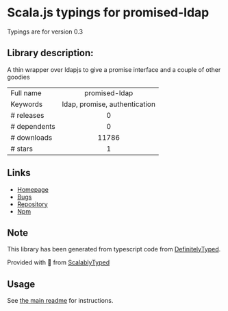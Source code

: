 
# Scala.js typings for promised-ldap

Typings are for version 0.3

## Library description:
A thin wrapper over ldapjs to give a promise interface and a couple of other goodies

|                    |                 |
| ------------------ | :-------------: |
| Full name          | promised-ldap |
| Keywords           | ldap, promise, authentication |
| # releases         | 0 |
| # dependents       | 0 |
| # downloads        | 11786 |
| # stars            | 1 |

## Links
- [Homepage](https://github.com/stewartml/promised-ldap#readme)
- [Bugs](https://github.com/stewartml/promised-ldap/issues)
- [Repository](https://github.com/stewartml/promised-ldap)
- [Npm](https://www.npmjs.com/package/promised-ldap)
    


## Note
This library has been generated from typescript code from [DefinitelyTyped](https://definitelytyped.org).

Provided with :purple_heart: from [ScalablyTyped](https://github.com/oyvindberg/ScalablyTyped)

## Usage
See [the main readme](../../readme.md) for instructions.


